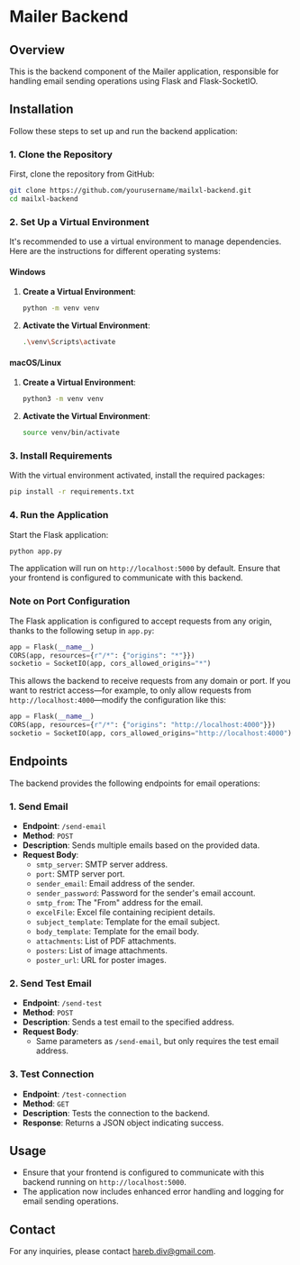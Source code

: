 # Mailer Backend

## Overview

This is the backend component of the Mailer application, responsible for handling email sending operations using Flask and Flask-SocketIO.

## Installation

Follow these steps to set up and run the backend application:

### 1. Clone the Repository

First, clone the repository from GitHub:

```bash
git clone https://github.com/yourusername/mailxl-backend.git
cd mailxl-backend
```

### 2. Set Up a Virtual Environment

It's recommended to use a virtual environment to manage dependencies. Here are the instructions for different operating systems:

#### Windows

1. **Create a Virtual Environment**:

   ```bash
   python -m venv venv
   ```

2. **Activate the Virtual Environment**:
   ```bash
   .\venv\Scripts\activate
   ```

#### macOS/Linux

1. **Create a Virtual Environment**:

   ```bash
   python3 -m venv venv
   ```

2. **Activate the Virtual Environment**:
   ```bash
   source venv/bin/activate
   ```

### 3. Install Requirements

With the virtual environment activated, install the required packages:

```bash
pip install -r requirements.txt
```

### 4. Run the Application

Start the Flask application:

```bash
python app.py
```

The application will run on `http://localhost:5000` by default. Ensure that your frontend is configured to communicate with this backend.

### Note on Port Configuration

The Flask application is configured to accept requests from any origin, thanks to the following setup in `app.py`:

```python
app = Flask(__name__)
CORS(app, resources={r"/*": {"origins": "*"}})
socketio = SocketIO(app, cors_allowed_origins="*")
```

This allows the backend to receive requests from any domain or port. If you want to restrict access—for example, to only allow requests from `http://localhost:4000`—modify the configuration like this:

```python
app = Flask(__name__)
CORS(app, resources={r"/*": {"origins": "http://localhost:4000"}})
socketio = SocketIO(app, cors_allowed_origins="http://localhost:4000")
```

## Endpoints

The backend provides the following endpoints for email operations:

### 1. **Send Email**

- **Endpoint**: `/send-email`
- **Method**: `POST`
- **Description**: Sends multiple emails based on the provided data.
- **Request Body**:
  - `smtp_server`: SMTP server address.
  - `port`: SMTP server port.
  - `sender_email`: Email address of the sender.
  - `sender_password`: Password for the sender's email account.
  - `smtp_from`: The "From" address for the email.
  - `excelFile`: Excel file containing recipient details.
  - `subject_template`: Template for the email subject.
  - `body_template`: Template for the email body.
  - `attachments`: List of PDF attachments.
  - `posters`: List of image attachments.
  - `poster_url`: URL for poster images.

### 2. **Send Test Email**

- **Endpoint**: `/send-test`
- **Method**: `POST`
- **Description**: Sends a test email to the specified address.
- **Request Body**:
  - Same parameters as `/send-email`, but only requires the test email address.

### 3. **Test Connection**

- **Endpoint**: `/test-connection`
- **Method**: `GET`
- **Description**: Tests the connection to the backend.
- **Response**: Returns a JSON object indicating success.

## Usage

- Ensure that your frontend is configured to communicate with this backend running on `http://localhost:5000`.
- The application now includes enhanced error handling and logging for email sending operations.

## Contact

For any inquiries, please contact [hareb.div@gmail.com](mailto:hareb.div@gmail.com).
